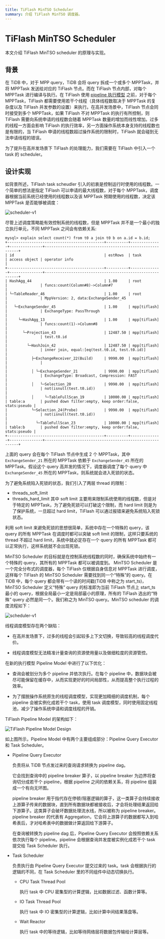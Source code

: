 ```yaml
---
title: TiFlash MinTSO Scheduler
summary: 介绍 TiFlash MinTSO 调度器。
---
```


# TiFlash MinTSO Scheduler

本文介绍 TiFlash MinTSO scheduler 的原理与实现。

## 背景
在 TiDB 中，对于 MPP query，TiDB 会将 query 拆成一个或多个 MPPTask，并将 MPPTask 发送给对应的 TiFlash 节点。而在 TiFlash 节点内部，对每个 MPPTask 进行编译与执行。在 TiFlash 使用 [pipeline 执行模型](/tiflash/tiflash-pipeline-model.md) 之前，对于每个 MPPTask，TiFlash 都需要使用若干个线程（具体线程数取决于 MPPTask 的复杂度以及 TiFlash 并发参数的设置）来执行。在高并发场景中，TiFlash 节点会同时接受到多个 MPPTask，如果 TiFlash 不对 MPPTask 的执行有所控制，则 TiFlash 需要向系统申请的线程数会随着 MPPTask 数量的增加而线性增加。过多的线程一方面会影响 TiFlash 的执行效率，另一方面操作系统本身支持的线程数也是有限的，当 TiFlash 申请的线程数超过操作系统的限制时，TiFlash 就会碰到无法申请线程的错误。

为了提升在高并发场景下 TiFlash 的处理能力，我们需要在 TiFlash 中引入一个 task 的 scheduler。

## 设计实现

如背景所述，TiFlash task scheudler 引入的初衷是控制运行时使用的线程数。一个简单的想法是指定 TiFlash 可以申请的最大线程数，对于每个 MPPTask，调度器根据当前系统已经使用的线程数以及该 MPPTask 预期使用的线程数，决定该 MPPTask 是否能够被调度：

![scheduler-v1](/media/tiflash/tiflash_mintso_v1.png)

尽管上述调度策略能有效控制系统的线程数，但是 MPPTask 并不是一个最小的独立执行单元，不同 MPPTask 之间会有依赖关系:
```
mysql> explain select count(*) from t0 a join t0 b on a.id = b.id;
+--------------------------------------------+----------+--------------+---------------+----------------------------------------------------------+
| id                                         | estRows  | task         | access object | operator info                                            |
+--------------------------------------------+----------+--------------+---------------+----------------------------------------------------------+
| HashAgg_44                                 | 1.00     | root         |               | funcs:count(Column#8)->Column#7                          |
| └─TableReader_46                           | 1.00     | root         |               | MppVersion: 2, data:ExchangeSender_45                    |
|   └─ExchangeSender_45                      | 1.00     | mpp[tiflash] |               | ExchangeType: PassThrough                                |
|     └─HashAgg_13                           | 1.00     | mpp[tiflash] |               | funcs:count(1)->Column#8                                 |
|       └─Projection_43                      | 12487.50 | mpp[tiflash] |               | test.t0.id                                               |
|         └─HashJoin_42                      | 12487.50 | mpp[tiflash] |               | inner join, equal:[eq(test.t0.id, test.t0.id)]           |
|           ├─ExchangeReceiver_22(Build)     | 9990.00  | mpp[tiflash] |               |                                                          |
|           │ └─ExchangeSender_21            | 9990.00  | mpp[tiflash] |               | ExchangeType: Broadcast, Compression: FAST               |
|           │   └─Selection_20               | 9990.00  | mpp[tiflash] |               | not(isnull(test.t0.id))                                  |
|           │     └─TableFullScan_19         | 10000.00 | mpp[tiflash] | table:a       | pushed down filter:empty, keep order:false, stats:pseudo |
|           └─Selection_24(Probe)            | 9990.00  | mpp[tiflash] |               | not(isnull(test.t0.id))                                  |
|             └─TableFullScan_23             | 10000.00 | mpp[tiflash] | table:b       | pushed down filter:empty, keep order:false, stats:pseudo |
+--------------------------------------------+----------+--------------+---------------+----------------------------------------------------------+
```
上面的 query 会在每个 TiFlash 节点中生成 2 个 MPPTask，其中 `ExchangeSender_21` 所在的 MPPTask 依赖于 `ExchangeSender_45` 所在的 MPPTask。假设这个 query 高并发的情况下，调度器调度了每个 query 中 `ExchangeSender_45` 所在的 MPPTask，则系统就会进入死锁的状态。

为了避免系统陷入死锁的状态，我们引入了两层 thread 的限制：
* threads_soft_limit
* threads_hard_limit
其中 soft limit 主要用来限制系统使用的线程数，但是对于特定的 MPPTask，为了避免死锁可以打破这个限制，而 hard limit 则是为了保护系统，一旦超过 hard limit，TiFlash 可以通过报错来避免系统陷入死锁状态。

利用 soft limit 来避免死锁的思想很简单，系统中存在一个特殊的 query，该 query 的所有 MPPTask 在调度时都可以突破 soft limit 的限制，这样只要系统的 thread 不超过 hard limit，系统中就必定存在一个 query 的所有 MPPTask 都可以正常执行，这样系统就不会出现死锁。

MinTSO Scheduler 的目标就是在控制系统线程数的同时，确保系统中始终有一个特殊的 query，其所有的 MPPTask 都可以被调度到。 MinTSO Scheduler 是一个完全分布式的调度器，每个 TiFlash 仅根据自身信息对 MPPTask 进行调度，这样每个 TiFlash 的 MinTSO Scheduler 需要找到同一个“特殊”的 query。在 TiDB 中，每个 query 都会带有一个读的时间戳(TiDB 中称之为 start_ts)，MinTSO Scheduler 定义“特殊” query 的标准即为当前 TiFlash 节点上 start_ts 最小的 query，根据全局最小一定是局部最小的原理，所有的 TiFlash 选出的“特殊” query 必然是同一个。我们称之为 MinTSO query。MinTSO scheduler 的调度流程如下：

![scheduler-v1](/media/tiflash/tiflash_mintso_v1.png)


线程调度模型存在两个缺陷：

- 在高并发场景下，过多的线程会引起较多上下文切换，导致较高的线程调度代价。

- 线程调度模型无法精准计量查询的资源使用量以及做细粒度的资源管控。

在新的执行模型 Pipeline Model 中进行了以下优化：

- 查询会被划分为多个 pipeline 并依次执行。在每个 pipeline 中，数据块会被尽可能保留在缓存中，从而实现更好的时间局部性，从而提高整个执行过程的效率。

- 为了摆脱操作系统原生的线程调度模型，实现更加精细的调度机制，每个 pipeline 会被实例化成若干个 task，使用 task 调度模型，同时使用固定线程池，减少了操作系统申请和调度线程的开销。

TiFlash Pipeline Model 的架构如下：

![TiFlash Pipeline Model Design](/media/tiflash/tiflash-pipeline-model.png)

如上图所示，Pipeline Model 中有两个主要组成部分：Pipeline Query Executor 和 Task Scheduler。

- Pipeline Query Executor

    负责将从 TiDB 节点发过来的查询请求转换为 pipeline dag。

    它会找到查询中的 pipeline breaker 算子，以 pipeline breaker 为边界将查询切分成若干个 pipeline，根据 pipeline 之间的依赖关系，将 pipeline 组装成一个有向无环图。

    pipeline breaker 用于指代存在停顿/阻塞逻辑的算子，这一类算子会持续接收上游算子传来的数据块，直到所有数据块都被接收后，才会将处理结果返回给下游算子。这类算子会破坏数据处理流水线，所以被称为 pipeline breaker。pipeline breaker 的代表有 Aggregation，它会将上游算子的数据都写入到哈希表后，才对哈希表中的数据做计算返回给下游算子。

    在查询被转换为 pipeline dag 后，Pipeline Query Executor 会按照依赖关系依次执行每个 pipeline。pipeline 会根据查询并发度被实例化成若干个 task 提交给 Task Scheduler 执行。

- Task Scheduler

    负责执行由 Pipeline Query Executor 提交过来的 task。task 会根据执行的逻辑的不同，在 Task Scheduler 里的不同组件中动态切换执行。

    - CPU Task Thread Pool

      执行 task 中 CPU 密集型的计算逻辑，比如数据过滤、函数计算等。

    - IO Task Thread Pool

      执行 task 中 IO 密集型的计算逻辑，比如计算中间结果落盘等。

    - Wait Reactor

      执行 task 中的等待逻辑，比如等待网络层将数据包传输给计算层等。
